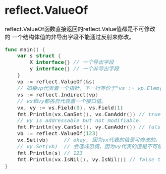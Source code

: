 <font size="4">

# reflect.ValueOf

reflect.ValueOf函数直接返回的reflect.Value值都是不可修改的
一个结构体值的非导出字段不能通过反射来修改。
```go
func main() {
	var s struct {
		X interface{} // 一个导出字段
		y interface{} // 一个非导出字段
	}
	vp := reflect.ValueOf(&s)
	// 如果vp代表着一个指针，下一行等价于"vs := vp.Elem()"。
	vs := reflect.Indirect(vp)
	// vx和vy都各自代表着一个接口值。
	vx, vy := vs.Field(0), vs.Field(1)
	fmt.Println(vx.CanSet(), vx.CanAddr()) // true true
	// vy is addressable but not modifiable.
	fmt.Println(vy.CanSet(), vy.CanAddr()) // false true
	vb := reflect.ValueOf(123)
	vx.Set(vb)     // okay, 因为vx代表的值是可修改的。
	// vy.Set(vb)  // 会造成恐慌，因为vy代表的值是不可修改的。
	fmt.Println(s) // 123 
	fmt.Println(vx.IsNil(), vy.IsNil()) // false true
}
```